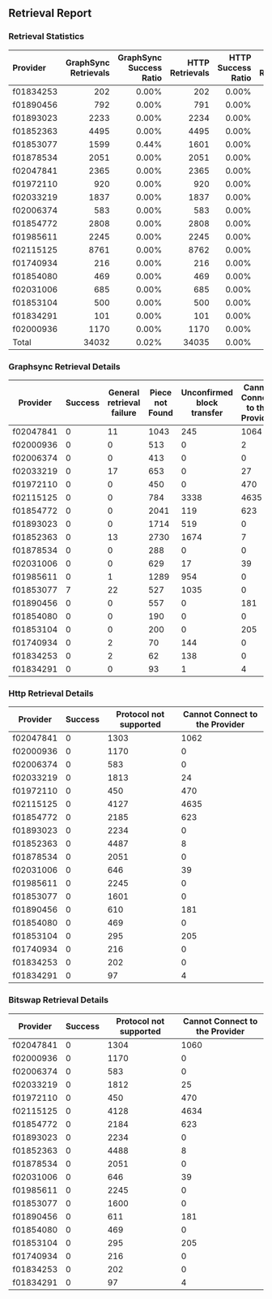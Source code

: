 ## Retrieval Report
### Retrieval Statistics
| Provider  | GraphSync Retrievals | GraphSync Success Ratio | HTTP Retrievals | HTTP Success Ratio | Bitswap Retrievals | Bitswap Success Ratio |
| :-------- | -------------------: | ----------------------: | --------------: | -----------------: | -----------------: | --------------------: |
| f01834253 |                  202 |                   0.00% |             202 |              0.00% |                202 |                 0.00% |
| f01890456 |                  792 |                   0.00% |             791 |              0.00% |                792 |                 0.00% |
| f01893023 |                 2233 |                   0.00% |            2234 |              0.00% |               2234 |                 0.00% |
| f01852363 |                 4495 |                   0.00% |            4495 |              0.00% |               4496 |                 0.00% |
| f01853077 |                 1599 |                   0.44% |            1601 |              0.00% |               1600 |                 0.00% |
| f01878534 |                 2051 |                   0.00% |            2051 |              0.00% |               2051 |                 0.00% |
| f02047841 |                 2365 |                   0.00% |            2365 |              0.00% |               2364 |                 0.00% |
| f01972110 |                  920 |                   0.00% |             920 |              0.00% |                920 |                 0.00% |
| f02033219 |                 1837 |                   0.00% |            1837 |              0.00% |               1837 |                 0.00% |
| f02006374 |                  583 |                   0.00% |             583 |              0.00% |                583 |                 0.00% |
| f01854772 |                 2808 |                   0.00% |            2808 |              0.00% |               2807 |                 0.00% |
| f01985611 |                 2245 |                   0.00% |            2245 |              0.00% |               2245 |                 0.00% |
| f02115125 |                 8761 |                   0.00% |            8762 |              0.00% |               8762 |                 0.00% |
| f01740934 |                  216 |                   0.00% |             216 |              0.00% |                216 |                 0.00% |
| f01854080 |                  469 |                   0.00% |             469 |              0.00% |                469 |                 0.00% |
| f02031006 |                  685 |                   0.00% |             685 |              0.00% |                685 |                 0.00% |
| f01853104 |                  500 |                   0.00% |             500 |              0.00% |                500 |                 0.00% |
| f01834291 |                  101 |                   0.00% |             101 |              0.00% |                101 |                 0.00% |
| f02000936 |                 1170 |                   0.00% |            1170 |              0.00% |               1170 |                 0.00% |
| Total     |                34032 |                   0.02% |           34035 |              0.00% |              34034 |                 0.00% |

### Graphsync Retrieval Details
| Provider  | Success | General retrieval failure | Piece not Found | Unconfirmed block transfer | Cannot Connect to the Provider | Retrieval timeout | Retrieval rejected | Deal state missing |
| --------- | ------- | ------------------------- | --------------- | -------------------------- | ------------------------------ | ----------------- | ------------------ | ------------------ |
| f02047841 | 0       | 11                        | 1043            | 245                        | 1064                           | 2                 | 0                  | 0                  |
| f02000936 | 0       | 0                         | 513             | 0                          | 2                              | 0                 | 655                | 0                  |
| f02006374 | 0       | 0                         | 413             | 0                          | 0                              | 0                 | 170                | 0                  |
| f02033219 | 0       | 17                        | 653             | 0                          | 27                             | 556               | 444                | 140                |
| f01972110 | 0       | 0                         | 450             | 0                          | 470                            | 0                 | 0                  | 0                  |
| f02115125 | 0       | 0                         | 784             | 3338                       | 4635                           | 4                 | 0                  | 0                  |
| f01854772 | 0       | 0                         | 2041            | 119                        | 623                            | 25                | 0                  | 0                  |
| f01893023 | 0       | 0                         | 1714            | 519                        | 0                              | 0                 | 0                  | 0                  |
| f01852363 | 0       | 13                        | 2730            | 1674                       | 7                              | 71                | 0                  | 0                  |
| f01878534 | 0       | 0                         | 288             | 0                          | 0                              | 0                 | 1763               | 0                  |
| f02031006 | 0       | 0                         | 629             | 17                         | 39                             | 0                 | 0                  | 0                  |
| f01985611 | 0       | 1                         | 1289            | 954                        | 0                              | 1                 | 0                  | 0                  |
| f01853077 | 7       | 22                        | 527             | 1035                       | 0                              | 8                 | 0                  | 0                  |
| f01890456 | 0       | 0                         | 557             | 0                          | 181                            | 0                 | 54                 | 0                  |
| f01854080 | 0       | 0                         | 190             | 0                          | 0                              | 0                 | 279                | 0                  |
| f01853104 | 0       | 0                         | 200             | 0                          | 205                            | 18                | 77                 | 0                  |
| f01740934 | 0       | 2                         | 70              | 144                        | 0                              | 0                 | 0                  | 0                  |
| f01834253 | 0       | 2                         | 62              | 138                        | 0                              | 0                 | 0                  | 0                  |
| f01834291 | 0       | 0                         | 93              | 1                          | 4                              | 3                 | 0                  | 0                  |

### Http Retrieval Details
| Provider  | Success | Protocol not supported | Cannot Connect to the Provider |
| --------- | ------- | ---------------------- | ------------------------------ |
| f02047841 | 0       | 1303                   | 1062                           |
| f02000936 | 0       | 1170                   | 0                              |
| f02006374 | 0       | 583                    | 0                              |
| f02033219 | 0       | 1813                   | 24                             |
| f01972110 | 0       | 450                    | 470                            |
| f02115125 | 0       | 4127                   | 4635                           |
| f01854772 | 0       | 2185                   | 623                            |
| f01893023 | 0       | 2234                   | 0                              |
| f01852363 | 0       | 4487                   | 8                              |
| f01878534 | 0       | 2051                   | 0                              |
| f02031006 | 0       | 646                    | 39                             |
| f01985611 | 0       | 2245                   | 0                              |
| f01853077 | 0       | 1601                   | 0                              |
| f01890456 | 0       | 610                    | 181                            |
| f01854080 | 0       | 469                    | 0                              |
| f01853104 | 0       | 295                    | 205                            |
| f01740934 | 0       | 216                    | 0                              |
| f01834253 | 0       | 202                    | 0                              |
| f01834291 | 0       | 97                     | 4                              |

### Bitswap Retrieval Details
| Provider  | Success | Protocol not supported | Cannot Connect to the Provider |
| --------- | ------- | ---------------------- | ------------------------------ |
| f02047841 | 0       | 1304                   | 1060                           |
| f02000936 | 0       | 1170                   | 0                              |
| f02006374 | 0       | 583                    | 0                              |
| f02033219 | 0       | 1812                   | 25                             |
| f01972110 | 0       | 450                    | 470                            |
| f02115125 | 0       | 4128                   | 4634                           |
| f01854772 | 0       | 2184                   | 623                            |
| f01893023 | 0       | 2234                   | 0                              |
| f01852363 | 0       | 4488                   | 8                              |
| f01878534 | 0       | 2051                   | 0                              |
| f02031006 | 0       | 646                    | 39                             |
| f01985611 | 0       | 2245                   | 0                              |
| f01853077 | 0       | 1600                   | 0                              |
| f01890456 | 0       | 611                    | 181                            |
| f01854080 | 0       | 469                    | 0                              |
| f01853104 | 0       | 295                    | 205                            |
| f01740934 | 0       | 216                    | 0                              |
| f01834253 | 0       | 202                    | 0                              |
| f01834291 | 0       | 97                     | 4                              |
